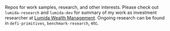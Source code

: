 Repos for work samples, research, and other interests. Please check out `lumida-research` and `lumida-dev` for summary of my work as investment researcher at [Lumida Wealth Management](lumida.com). Ongoing research can be found in `defi-primitives`, `benchmark-research`, etc.
<!-- 
### Contact
Telegram: [@peterzhi](https://t.me/peterzhi)    
Email: pz.peterzhi@gmail.com      
CV: [View PDF](https://drive.google.com/file/d/1dGIWz4FvBsJZybc_8H0vuj5tfGfvJ1pP/view?usp=sharing) -->
